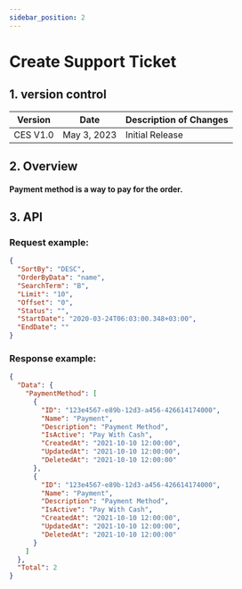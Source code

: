 ```yaml
---
sidebar_position: 2
---
```


# Create Support Ticket

## 1. version control

| Version  | Date        | Description of Changes |
| -------- | ----------- | ---------------------- |
| CES V1.0 | May 3, 2023 | Initial Release        |

## 2. Overview

#### Payment method is a way to pay for the order.

## 3. API

### Request example:

```json
{
  "SortBy": "DESC",
  "OrderByData": "name",
  "SearchTerm": "B",
  "Limit": "10",
  "Offset": "0",
  "Status": "",
  "StartDate": "2020-03-24T06:03:00.348+03:00",
  "EndDate": ""
}
```

### Response example:

```json
{
  "Data": {
    "PaymentMethod": [
      {
        "ID": "123e4567-e89b-12d3-a456-426614174000",
        "Name": "Payment",
        "Description": "Payment Method",
        "IsActive": "Pay With Cash",
        "CreatedAt": "2021-10-10 12:00:00",
        "UpdatedAt": "2021-10-10 12:00:00",
        "DeletedAt": "2021-10-10 12:00:00"
      },
      {
        "ID": "123e4567-e89b-12d3-a456-426614174000",
        "Name": "Payment",
        "Description": "Payment Method",
        "IsActive": "Pay With Cash",
        "CreatedAt": "2021-10-10 12:00:00",
        "UpdatedAt": "2021-10-10 12:00:00",
        "DeletedAt": "2021-10-10 12:00:00"
      }
    ]
  },
  "Total": 2
}
```
